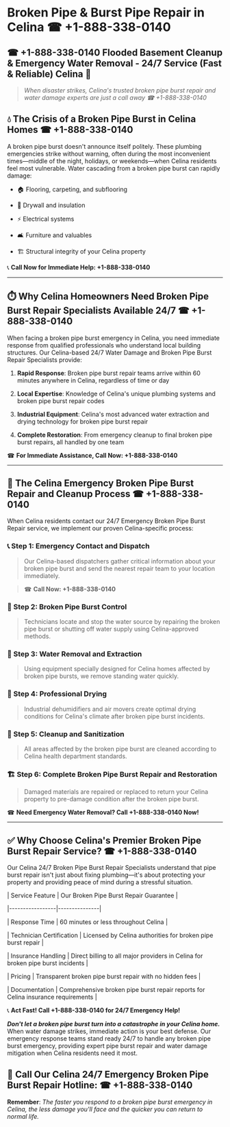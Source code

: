 # Broken Pipe & Burst Pipe Repair in Celina ☎ +1-888-338-0140  
## ☎ +1-888-338-0140 Flooded Basement Cleanup & Emergency Water Removal - 24/7 Service (Fast & Reliable) Celina 🚨  

> *When disaster strikes, Celina's trusted broken pipe burst repair and water damage experts are just a call away ☎ +1-888-338-0140*  

## 💧 The Crisis of a Broken Pipe Burst in Celina Homes ☎ +1-888-338-0140  

A broken pipe burst doesn't announce itself politely. These plumbing emergencies strike without warning, often during the most inconvenient times—middle of the night, holidays, or weekends—when Celina residents feel most vulnerable. Water cascading from a broken pipe burst can rapidly damage:  

* 🏠 Flooring, carpeting, and subflooring  
* 🧱 Drywall and insulation  
* ⚡ Electrical systems  
* 🛋️ Furniture and valuables  
* 🏗️ Structural integrity of your Celina property  

📞 **Call Now for Immediate Help: +1-888-338-0140**  

---  

## ⏱️ Why Celina Homeowners Need Broken Pipe Burst Repair Specialists Available 24/7 ☎ +1-888-338-0140  

When facing a broken pipe burst emergency in Celina, you need immediate response from qualified professionals who understand local building structures. Our Celina-based 24/7 Water Damage and Broken Pipe Burst Repair Specialists provide:  

1. **Rapid Response**: Broken pipe burst repair teams arrive within 60 minutes anywhere in Celina, regardless of time or day  
2. **Local Expertise**: Knowledge of Celina's unique plumbing systems and broken pipe burst repair codes  
3. **Industrial Equipment**: Celina's most advanced water extraction and drying technology for broken pipe burst repair  
4. **Complete Restoration**: From emergency cleanup to final broken pipe burst repairs, all handled by one team  

☎ **For Immediate Assistance, Call Now: +1-888-338-0140**  

---  

## 🔧 The Celina Emergency Broken Pipe Burst Repair and Cleanup Process ☎ +1-888-338-0140  

When Celina residents contact our 24/7 Emergency Broken Pipe Burst Repair service, we implement our proven Celina-specific process:  

### 📞 Step 1: Emergency Contact and Dispatch  
> Our Celina-based dispatchers gather critical information about your broken pipe burst and send the nearest repair team to your location immediately.  
> ☎ **Call Now: +1-888-338-0140**  

### 🚿 Step 2: Broken Pipe Burst Control  
> Technicians locate and stop the water source by repairing the broken pipe burst or shutting off water supply using Celina-approved methods.  

### 🌊 Step 3: Water Removal and Extraction  
> Using equipment specially designed for Celina homes affected by broken pipe bursts, we remove standing water quickly.  

### 💨 Step 4: Professional Drying  
> Industrial dehumidifiers and air movers create optimal drying conditions for Celina's climate after broken pipe burst incidents.  

### 🧼 Step 5: Cleanup and Sanitization  
> All areas affected by the broken pipe burst are cleaned according to Celina health department standards.  

### 🏗️ Step 6: Complete Broken Pipe Burst Repair and Restoration  
> Damaged materials are repaired or replaced to return your Celina property to pre-damage condition after the broken pipe burst.  

☎ **Need Emergency Water Removal? Call +1-888-338-0140 Now!**  

---  

## ✅ Why Choose Celina's Premier Broken Pipe Burst Repair Service? ☎ +1-888-338-0140  

Our Celina 24/7 Broken Pipe Burst Repair Specialists understand that pipe burst repair isn't just about fixing plumbing—it's about protecting your property and providing peace of mind during a stressful situation.  

| Service Feature | Our Broken Pipe Burst Repair Guarantee |  
|-----------------|---------------|  
| Response Time | 60 minutes or less throughout Celina |  
| Technician Certification | Licensed by Celina authorities for broken pipe burst repair |  
| Insurance Handling | Direct billing to all major providers in Celina for broken pipe burst incidents |  
| Pricing | Transparent broken pipe burst repair with no hidden fees |  
| Documentation | Comprehensive broken pipe burst repair reports for Celina insurance requirements |  

📞 **Act Fast! Call +1-888-338-0140 for 24/7 Emergency Help!**  

***Don't let a broken pipe burst turn into a catastrophe in your Celina home.*** When water damage strikes, immediate action is your best defense. Our emergency response teams stand ready 24/7 to handle any broken pipe burst emergency, providing expert pipe burst repair and water damage mitigation when Celina residents need it most.  

## 📱 Call Our Celina 24/7 Emergency Broken Pipe Burst Repair Hotline: ☎ +1-888-338-0140  

**Remember**: *The faster you respond to a broken pipe burst emergency in Celina, the less damage you'll face and the quicker you can return to normal life.*